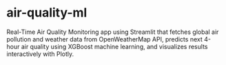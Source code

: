 # air-quality-ml
Real-Time Air Quality Monitoring app using Streamlit that fetches global air pollution and weather data from OpenWeatherMap API, predicts next 4-hour air quality using XGBoost machine learning, and visualizes results interactively with Plotly.
